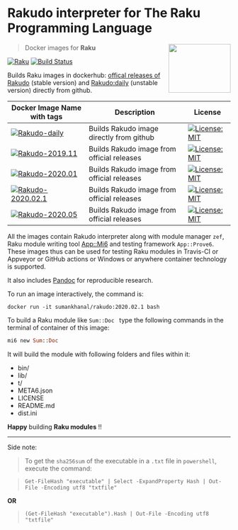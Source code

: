 # Rakudo interpreter for The Raku Programming Language

<a href="https://raku.org/"><img src="https://github.com/sumanstats/rakudo/blob/master/imgs/raku_in_docker.png" width="140" height="110" align="right"></a>

> Docker images for **Raku**

[![Raku](https://img.shields.io/badge/Raku-v6.d-blue.svg)](https://raku.org/)
[![Build Status](https://travis-ci.com/sumanstats/Rakudo.svg?branch=master)](https://travis-ci.com/sumanstats/rakudo)


Builds Raku images in dockerhub: [offical releases of Rakudo](https://hub.docker.com/r/sumankhanal/rakudo) (stable version) and [Rakudo:daily](https://hub.docker.com/r/sumankhanal/rakudo) (unstable version) directly from github.

| Docker Image Name with tags                                                                                                | Description                                | License                                                                                                     |
|----------------------------------------------------------------------------------------------------------------------------|--------------------------------------------|-------------------------------------------------------------------------------------------------------------|
| [![Rakudo-daily](https://img.shields.io/badge/Rakudo-daily-blue.svg)](https://hub.docker.com/r/sumankhanal/rakudo)         | Builds Rakudo image directly from github   | [![License: MIT](https://img.shields.io/badge/License-MIT-yellow.svg)](https://opensource.org/licenses/MIT) |
| [![Rakudo-2019.11](https://img.shields.io/badge/Rakudo-2019.11-blue.svg)](https://hub.docker.com/r/sumankhanal/rakudo)     | Builds Rakudo image from official releases | [![License: MIT](https://img.shields.io/badge/License-MIT-yellow.svg)](https://opensource.org/licenses/MIT) |
| [![Rakudo-2020.01](https://img.shields.io/badge/Rakudo-2020.01-blue.svg)](https://hub.docker.com/r/sumankhanal/rakudo)     | Builds Rakudo image from official releases | [![License: MIT](https://img.shields.io/badge/License-MIT-yellow.svg)](https://opensource.org/licenses/MIT) |
| [![Rakudo-2020.02.1](https://img.shields.io/badge/Rakudo-2020.02.1-blue.svg)](https://hub.docker.com/r/sumankhanal/rakudo) | Builds Rakudo image from official releases | [![License: MIT](https://img.shields.io/badge/License-MIT-yellow.svg)](https://opensource.org/licenses/MIT) |
| [![Rakudo-2020.05](https://img.shields.io/badge/Rakudo-2020.05-blue.svg)](https://hub.docker.com/r/sumankhanal/rakudo)     | Builds Rakudo image from official releases | [![License: MIT](https://img.shields.io/badge/License-MIT-yellow.svg)](https://opensource.org/licenses/MIT) |


All the images contain Rakudo interpreter along with module manager `zef`, Raku module writing tool [App::Mi6](https://github.com/skaji/mi6) and testing framework `App::Prove6`. These images thus can be used for testing Raku modules in Travis-CI or Appveyor or GitHub actions or Windows or anywhere container technology is supported.

It also includes [Pandoc](https://pandoc.org/index.html) for reproducible research.


To run an image interactively, the command is:

`docker run -it sumankhanal/rakudo:2020.02.1 bash`

To build a Raku module like  `Sum::Doc ` type the following commands in the terminal of container of this image:

  ```raku
  mi6 new Sum::Doc
  ```
  
It will build the module with following folders and files within it:

  - bin/
  - lib/
  - t/
  - META6.json
  - LICENSE
  - README.md
  - dist.ini
  
**Happy** building **Raku modules** !!

*** 

Side note:

>To get the `sha256sum` of the executable in a `.txt` file in `powershell`, execute the command:

>```
>Get-FileHash "executable" | Select -ExpandProperty Hash | Out-File -Encoding utf8 "txtfile" 
>```
 
 **OR**
 
>```
>(Get-FileHash "executable").Hash | Out-File -Encoding utf8 "txtfile"
>```
